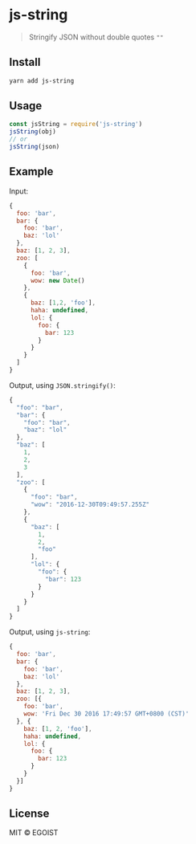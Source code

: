 # js-string

> Stringify JSON without double quotes `""`

## Install

```bash
yarn add js-string
```

## Usage

```js
const jsString = require('js-string')
jsString(obj)
// or
jsString(json)
```

## Example

Input:

```js
{
  foo: 'bar',
  bar: {
    foo: 'bar',
    baz: 'lol'
  },
  baz: [1, 2, 3],
  zoo: [
    {
      foo: 'bar',
      wow: new Date()
    },
    {
      baz: [1,2, 'foo'],
      haha: undefined,
      lol: {
        foo: {
          bar: 123
        }
      }
    }
  ]
}
```

Output, using `JSON.stringify()`:

```js
{
  "foo": "bar",
  "bar": {
    "foo": "bar",
    "baz": "lol"
  },
  "baz": [
    1,
    2,
    3
  ],
  "zoo": [
    {
      "foo": "bar",
      "wow": "2016-12-30T09:49:57.255Z"
    },
    {
      "baz": [
        1,
        2,
        "foo"
      ],
      "lol": {
        "foo": {
          "bar": 123
        }
      }
    }
  ]
}
```

Output, using `js-string`:

```js
{
  foo: 'bar',
  bar: {
    foo: 'bar',
    baz: 'lol'
  },
  baz: [1, 2, 3],
  zoo: [{
    foo: 'bar',
    wow: 'Fri Dec 30 2016 17:49:57 GMT+0800 (CST)'
  }, {
    baz: [1, 2, 'foo'],
    haha: undefined,
    lol: {
      foo: {
        bar: 123
      }
    }
  }]
}
```

## License

MIT &copy; EGOIST
